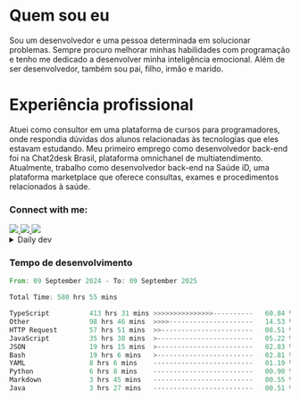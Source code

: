 # Quem sou eu
Sou um desenvolvedor e uma pessoa determinada em solucionar problemas. Sempre procuro melhorar minhas habilidades com programação e tenho me dedicado a desenvolver minha inteligência emocional. Além de ser desenvolvedor, também sou pai, filho, irmão e marido.

# Experiência profissional
Atuei como consultor em uma plataforma de cursos para programadores, onde respondia dúvidas dos alunos relacionadas às tecnologias que eles estavam estudando.
Meu primeiro emprego como desenvolvedor back-end foi na Chat2desk Brasil, plataforma omnichanel de multiatendimento.
Atualmente, trabalho como desenvolvedor back-end na Saúde iD, uma plataforma marketplace que oferece consultas, exames e procedimentos relacionados à saúde.

### Connect with me:
<a href="https://www.linkedin.com/in/theusmoreira" target="_blank" >
<img src="https://img.shields.io/badge/linkedin-%230077B5.svg?&style=for-the-badge&logo=linkedin&logoColor=white ">
</a>
<a href="https://www.instagram.com/matheus.s.moreira/" target="_blank">
<img src="https://img.shields.io/badge/instagram-%23E4405F.svg?&style=for-the-badge&logo=instagram&logoColor=white">
</a>
<a href="mailto:matheussm301@gmail.com"  target="_blank">
<img src="https://img.shields.io/badge/gmail-%23E4405F.svg?&style=for-the-badge&logo=gmail&logoColor=white">
</a>


<details>
  <summary>Daily dev </summary>
<p>
  <a href="https://app.daily.dev/matheussantos"><img src="https://github.com/matheus-santos-moreira/matheus-santos-moreira/blob/master/devcard.svg" width="200" alt="Matheus Santos's Dev Card"/></a>
 </p>
</details>

<h3>Tempo de desenvolvimento</h3>

<!--START_SECTION:waka-->

```rust
From: 09 September 2024 - To: 09 September 2025

Total Time: 580 hrs 55 mins

TypeScript          413 hrs 31 mins >>>>>>>>>>>>>>>----------   60.84 %
Other               98 hrs 46 mins  >>>>---------------------   14.53 %
HTTP Request        57 hrs 51 mins  >>-----------------------   08.51 %
JavaScript          35 hrs 30 mins  >------------------------   05.22 %
JSON                19 hrs 15 mins  >------------------------   02.83 %
Bash                19 hrs 6 mins   >------------------------   02.81 %
YAML                8 hrs 6 mins    -------------------------   01.19 %
Python              6 hrs 8 mins    -------------------------   00.90 %
Markdown            3 hrs 45 mins   -------------------------   00.55 %
Java                3 hrs 27 mins   -------------------------   00.51 %
```

<!--END_SECTION:waka-->
